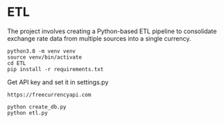 # ETL 
The project involves creating a Python-based ETL pipeline to consolidate exchange rate data from multiple sources into a single currency.
```
python3.8 -m venv venv
source venv/bin/activate
cd ETL
pip install -r requirements.txt
```

Get API key and set it in settings.py
```
https://freecurrencyapi.com
```
```
python create_db.py
python etl.py
```
